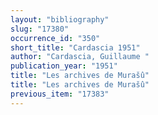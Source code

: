 ```yaml
---
layout: "bibliography"
slug: "17380"
occurrence_id: "350"
short_title: "Cardascia 1951"
author: "Cardascia, Guillaume "
publication_year: "1951"
title: "Les archives de Murašû"
title: "Les archives de Murašû"
previous_item: "17383"
---
```

